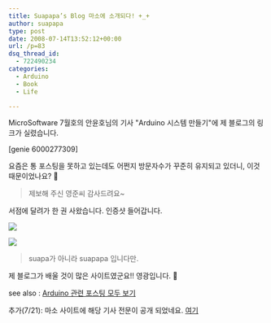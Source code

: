 ```yaml
---
title: Suapapa’s Blog 마소에 소개되다! +_+
author: suapapa
type: post
date: 2008-07-14T13:52:12+00:00
url: /p=83
dsq_thread_id:
  - 722490234
categories:
  - Arduino
  - Book
  - Life

---
```

MicroSoftware 7월호의 안윤호님의 기사 "Arduino 시스템 만들기"에 제 블로그의 링크가 실렸습니다.

[genie 6000277309]

요즘은 통 포스팅을 못하고 있는데도 어쩐지 방문자수가 꾸준히 유지되고 있더니, 이것 때문이었나요? 🙂

> 제보해 주신 영준씨 감사드려요~

서점에 달려가 한 권 사왔습니다. 인증샷 들어갑니다.



![](https://asset.homin.dev/blog/2008/07/suapapablog_in_maso_01.jpg")

![](https://asset.homin.dev/blog/2008/07/suapapablog_in_maso_02.jpg")

> suapa가 아니라 suapapa 입니다만.

제 블로그가 배울 것이 많은 사이트였군요!! 영광입니다. 🙂

see also : [Arduino 관련 포스팅 모두 보기][1]

추가(7/21): 마소 사이트에 해당 기사 전문이 공개 되었네요. [여기](http://www.imaso.co.kr/?doc=bbs/gnuboard.php&bo_table=article&wr_id=32297)

 [1]: https://homin.dev/wp/?cat=91